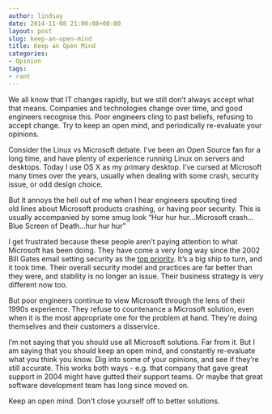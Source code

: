 ```yaml
---
author: lindsay
date: 2014-11-08 21:00:08+00:00
layout: post
slug: keep-an-open-mind
title: Keep an Open Mind
categories:
- Opinion
tags:
- rant
---
```


We all know that IT changes rapidly, but we still don’t always accept what that means. Companies and technologies change over time, and good engineers recognise this. Poor engineers cling to past beliefs, refusing to accept change. Try to keep an open mind, and periodically re-evaluate your opinions.

Consider the Linux vs Microsoft debate. I’ve been an Open Source fan for a long time, and have plenty of experience running Linux on servers and desktops. Today I use OS X as my primary desktop. I’ve cursed at Microsoft many times over the years, usually when dealing with some crash, security issue, or odd design choice.

But it annoys the hell out of me when I hear engineers spouting tired old lines about Microsoft products crashing, or having poor security. This is usually accompanied by some smug look “Hur hur hur…Microsoft crash…Blue Screen of Death…hur hur hur”

I get frustrated because these people aren’t paying attention to what Microsoft has been doing. They have come a very long way since the 2002 Bill Gates email setting security as the [top priority](http://news.cnet.com/2100-1001-816880.html). It’s a big ship to turn, and it took time. Their overall security model and practices are far better than they were, and stability is no longer an issue. Their business strategy is very different now too.

But poor engineers continue to view Microsoft through the lens of their 1990s experience. They refuse to countenance a Microsoft solution, even when it is the most appropriate one for the problem at hand. They’re doing themselves and their customers a disservice.

I’m not saying that you should use all Microsoft solutions. Far from it. But I am saying that you should keep an open mind, and constantly re-evaluate what you think you know. Dig into some of your opinions, and see if they’re still accurate. This works both ways - e.g. that company that gave great support in 2004 might have gutted their support teams. Or maybe that great software development team has long since moved on.

Keep an open mind. Don't close yourself off to better solutions.
